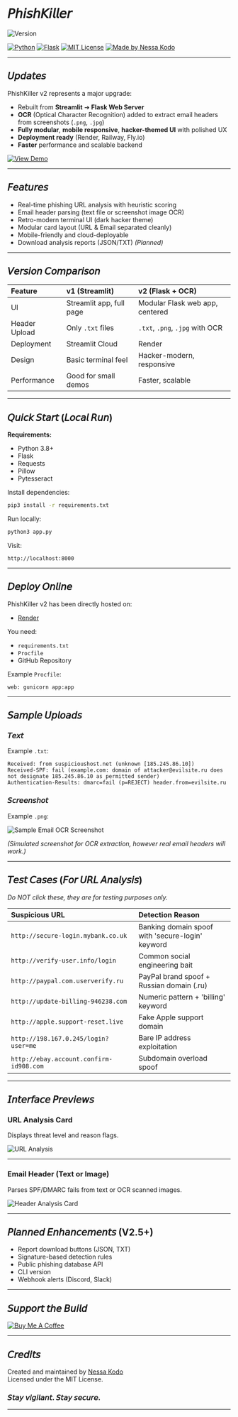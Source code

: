 # 𝘗𝘩𝘪𝘴𝘩𝘒𝘪𝘭𝘭𝘦𝘳

![Version](https://img.shields.io/badge/Version-v2-000000?style=for-the-badge&logo=github&logoColor=white)

[![Python](https://img.shields.io/badge/Python-000000?style=for-the-badge&logo=python&logoColor=white)](https://www.python.org)
[![Flask](https://img.shields.io/badge/Flask-000000?style=for-the-badge&logo=flask&logoColor=white)](https://flask.palletsprojects.com/)
[![MIT License](https://img.shields.io/badge/License-MIT-000000?style=for-the-badge)](LICENSE)
[![Made by Nessa Kodo](https://img.shields.io/badge/Made%20by-Nessa%20Kodo-000000?style=for-the-badge)](https://nessakodo.com)

---

## 𝘜𝘱𝘥𝘢𝘵𝘦𝘴

PhishKiller v2 represents a major upgrade:

- Rebuilt from **Streamlit** ➔ **Flask Web Server**
- **OCR** (Optical Character Recognition) added to extract email headers from screenshots (`.png`, `.jpg`)
- **Fully modular**, **mobile responsive**, **hacker-themed UI** with polished UX
- **Deployment ready** (Render, Railway, Fly.io)
- **Faster** performance and scalable backend

[![View Demo](https://img.shields.io/badge/View_Phiskiller_Demo-000000?style=for-the-badge&logo=githubpages&logoColor=white)](https://phishkiller.onrender.com)

---

## 𝘍𝘦𝘢𝘵𝘶𝘳𝘦𝘴

- Real-time phishing URL analysis with heuristic scoring
- Email header parsing (text file or screenshot image OCR)
- Retro-modern terminal UI (dark hacker theme)
- Modular card layout (URL & Email separated cleanly)
- Mobile-friendly and cloud-deployable
- Download analysis reports (JSON/TXT) *(Planned)*

---

## 𝘝𝘦𝘳𝘴𝘪𝘰𝘯 𝘊𝘰𝘮𝘱𝘢𝘳𝘪𝘴𝘰𝘯

| Feature | v1 (Streamlit) | v2 (Flask + OCR) |
|:---|:---|:---|
| UI | Streamlit app, full page | Modular Flask web app, centered |
| Header Upload | Only `.txt` files | `.txt`, `.png`, `.jpg` with OCR |
| Deployment | Streamlit Cloud | Render |
| Design | Basic terminal feel | Hacker-modern, responsive |
| Performance | Good for small demos | Faster, scalable |

---

## 𝘘𝘶𝘪𝘤𝘬 𝘚𝘵𝘢𝘳𝘵 (𝘓𝘰𝘤𝘢𝘭 𝘙𝘶𝘯)

**Requirements:**

- Python 3.8+
- Flask
- Requests
- Pillow
- Pytesseract

Install dependencies:

```bash
pip3 install -r requirements.txt
```

Run locally:

```bash
python3 app.py
```

Visit:

```
http://localhost:8000
```

---

## 𝘋𝘦𝘱𝘭𝘰𝘺 𝘖𝘯𝘭𝘪𝘯𝘦

PhishKiller v2 has been directly hosted on:

- [Render](https://render.com/)

You need:

- `requirements.txt`
- `Procfile`
- GitHub Repository

Example `Procfile`:

```
web: gunicorn app:app
```

---

## 𝘚𝘢𝘮𝘱𝘭𝘦 𝘜𝘱𝘭𝘰𝘢𝘥𝘴

### 𝘛𝘦𝘹𝘵

Example `.txt`:

```text
Received: from suspicioushost.net (unknown [185.245.86.10])
Received-SPF: fail (example.com: domain of attacker@evilsite.ru does not designate 185.245.86.10 as permitted sender)
Authentication-Results: dmarc=fail (p=REJECT) header.from=evilsite.ru
```

### 𝘚𝘤𝘳𝘦𝘦𝘯𝘴𝘩𝘰𝘵

Example `.png`:

![Sample Email OCR Screenshot](/assets/screenshots/email_ocr_example.png)

*(Simulated screenshot for OCR extraction, however real email headers will work.)*

---

## 𝘛𝘦𝘴𝘵 𝘊𝘢𝘴𝘦𝘴 (𝘍𝘰𝘳 𝘜𝘙𝘓 𝘈𝘯𝘢𝘭𝘺𝘴𝘪𝘴)

*Do NOT click these, they are for testing purposes only.*

| Suspicious URL                             | Detection Reason                                  |
|:-------------------------------------------|:--------------------------------------------------|
| `http://secure-login.mybank.co.uk`         | Banking domain spoof with 'secure-login' keyword  |
| `http://verify-user.info/login`            | Common social engineering bait                   |
| `http://paypal.com.userverify.ru`          | PayPal brand spoof + Russian domain (.ru)         |
| `http://update-billing-946238.com`         | Numeric pattern + 'billing' keyword               |
| `http://apple.support-reset.live`          | Fake Apple support domain                        |
| `http://198.167.0.245/login?user=me`       | Bare IP address exploitation                     |
| `http://ebay.account.confirm-id908.com`    | Subdomain overload spoof                         |

---

## 𝘐𝘯𝘵𝘦𝘳𝘧𝘢𝘤𝘦 𝘗𝘳𝘦𝘷𝘪𝘦𝘸𝘴

### URL Analysis Card

Displays threat level and reason flags.

![URL Analysis](/assets/screenshots/url_analysis.png)

---

### Email Header (Text or Image)

Parses SPF/DMARC fails from text or OCR scanned images.

![Header Analysis Card](/assets/screenshots/header_analysis.png)

---

## 𝘗𝘭𝘢𝘯𝘯𝘦𝘥 𝘌𝘯𝘩𝘢𝘯𝘤𝘦𝘮𝘦𝘯𝘵𝘴 (V2.5+)

- Report download buttons (JSON, TXT)
- Signature-based detection rules
- Public phishing database API
- CLI version
- Webhook alerts (Discord, Slack)

---

## 𝘚𝘶𝘱𝘱𝘰𝘳𝘵 𝘵𝘩𝘦 𝘉𝘶𝘪𝘭𝘥

[![Buy Me A Coffee](https://img.shields.io/badge/Buy_Me_A_Coffee-000000?style=for-the-badge&logo=buy-me-a-coffee&logoColor=white)](https://www.buymeacoffee.com/nessakodo)

---

## 𝘊𝘳𝘦𝘥𝘪𝘵𝘴


Created and maintained by [Nessa Kodo](https://nessakodo.com)  
Licensed under the MIT License.

### 𝘚𝘵𝘢𝘺 𝘷𝘪𝘨𝘪𝘭𝘢𝘯𝘵. 𝘚𝘵𝘢𝘺 𝘴𝘦𝘤𝘶𝘳𝘦.

---

